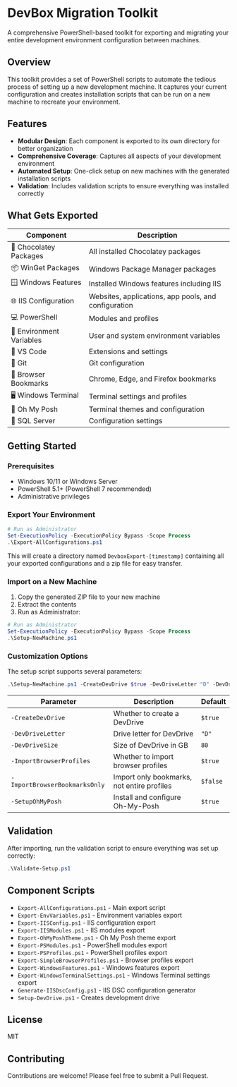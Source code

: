 # DevBox Migration Toolkit

A comprehensive PowerShell-based toolkit for exporting and migrating your entire development environment configuration between machines.

## Overview

This toolkit provides a set of PowerShell scripts to automate the tedious process of setting up a new development machine. It captures your current configuration and creates installation scripts that can be run on a new machine to recreate your environment.

## Features

- **Modular Design**: Each component is exported to its own directory for better organization
- **Comprehensive Coverage**: Captures all aspects of your development environment
- **Automated Setup**: One-click setup on new machines with the generated installation scripts
- **Validation**: Includes validation scripts to ensure everything was installed correctly

## What Gets Exported

| Component | Description |
|-----------|-------------|
| 🍫 Chocolatey Packages | All installed Chocolatey packages |
| 📦 WinGet Packages | Windows Package Manager packages |
| 🪟 Windows Features | Installed Windows features including IIS |
| 🌐 IIS Configuration | Websites, applications, app pools, and configuration |
| 💻 PowerShell | Modules and profiles |
| 🔑 Environment Variables | User and system environment variables |
| 📝 VS Code | Extensions and settings |
| 🔄 Git | Git configuration |
| 🔖 Browser Bookmarks | Chrome, Edge, and Firefox bookmarks |
| 🖥️ Windows Terminal | Terminal settings and profiles |
| 💎 Oh My Posh | Terminal themes and configuration |
| 🧰 SQL Server | Configuration settings |

## Getting Started

### Prerequisites

- Windows 10/11 or Windows Server
- PowerShell 5.1+ (PowerShell 7 recommended)
- Administrative privileges

### Export Your Environment

```powershell
# Run as Administrator
Set-ExecutionPolicy -ExecutionPolicy Bypass -Scope Process
.\Export-AllConfigurations.ps1
```

This will create a directory named `DevboxExport-[timestamp]` containing all your exported configurations and a zip file for easy transfer.

### Import on a New Machine

1. Copy the generated ZIP file to your new machine
2. Extract the contents
3. Run as Administrator:

```powershell
# Run as Administrator
Set-ExecutionPolicy -ExecutionPolicy Bypass -Scope Process
.\Setup-NewMachine.ps1
```

### Customization Options

The setup script supports several parameters:

```powershell
.\Setup-NewMachine.ps1 -CreateDevDrive $true -DevDriveLetter "D" -DevDriveSize 80
```

| Parameter | Description | Default |
|-----------|-------------|---------|
| `-CreateDevDrive` | Whether to create a DevDrive | `$true` |
| `-DevDriveLetter` | Drive letter for DevDrive | `"D"` |
| `-DevDriveSize` | Size of DevDrive in GB | `80` |
| `-ImportBrowserProfiles` | Whether to import browser profiles | `$true` |
| `-ImportBrowserBookmarksOnly` | Import only bookmarks, not entire profiles | `$false` |
| `-SetupOhMyPosh` | Install and configure Oh-My-Posh | `$true` |

## Validation

After importing, run the validation script to ensure everything was set up correctly:

```powershell
.\Validate-Setup.ps1
```

## Component Scripts

- `Export-AllConfigurations.ps1` - Main export script
- `Export-EnvVariables.ps1` - Environment variables export
- `Export-IISConfig.ps1` - IIS configuration export
- `Export-IISModules.ps1` - IIS modules export
- `Export-OhMyPoshTheme.ps1` - Oh My Posh theme export
- `Export-PSModules.ps1` - PowerShell modules export
- `Export-PSProfiles.ps1` - PowerShell profiles export
- `Export-SimpleBrowserProfiles.ps1` - Browser profiles export
- `Export-WindowsFeatures.ps1` - Windows features export
- `Export-WindowsTerminalSettings.ps1` - Windows Terminal settings export
- `Generate-IISDscConfig.ps1` - IIS DSC configuration generator
- `Setup-DevDrive.ps1` - Creates development drive

## License

MIT

## Contributing

Contributions are welcome! Please feel free to submit a Pull Request. 